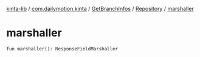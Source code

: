 [kinta-lib](../../../index.md) / [com.dailymotion.kinta](../../index.md) / [GetBranchInfos](../index.md) / [Repository](index.md) / [marshaller](./marshaller.md)

# marshaller

`fun marshaller(): ResponseFieldMarshaller`